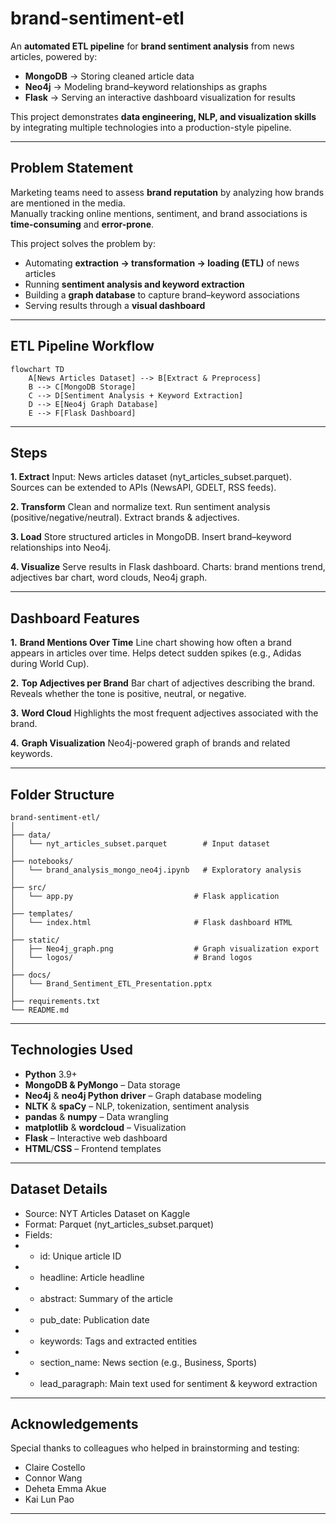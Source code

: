 # brand-sentiment-etl

An **automated ETL pipeline** for **brand sentiment analysis** from news articles, powered by:
- **MongoDB** → Storing cleaned article data  
- **Neo4j** → Modeling brand–keyword relationships as graphs  
- **Flask** → Serving an interactive dashboard visualization for results  

This project demonstrates **data engineering, NLP, and visualization skills** by integrating multiple technologies into a production-style pipeline.

---

## Problem Statement

Marketing teams need to assess **brand reputation** by analyzing how brands are mentioned in the media.  
Manually tracking online mentions, sentiment, and brand associations is **time-consuming** and **error-prone**.  

This project solves the problem by:
- Automating **extraction → transformation → loading (ETL)** of news articles  
- Running **sentiment analysis and keyword extraction**  
- Building a **graph database** to capture brand–keyword associations  
- Serving results through a **visual dashboard**  

---

## ETL Pipeline Workflow

```mermaid
flowchart TD
    A[News Articles Dataset] --> B[Extract & Preprocess]
    B --> C[MongoDB Storage]
    C --> D[Sentiment Analysis + Keyword Extraction]
    D --> E[Neo4j Graph Database]
    E --> F[Flask Dashboard]
```

---

## Steps
**1. Extract**
Input: News articles dataset (nyt_articles_subset.parquet).
Sources can be extended to APIs (NewsAPI, GDELT, RSS feeds).

**2. Transform**
Clean and normalize text.
Run sentiment analysis (positive/negative/neutral).
Extract brands & adjectives.

**3. Load**
Store structured articles in MongoDB.
Insert brand–keyword relationships into Neo4j.

**4. Visualize**
Serve results in Flask dashboard.
Charts: brand mentions trend, adjectives bar chart, word clouds, Neo4j graph.

---

## Dashboard Features
**1.** **Brand Mentions Over Time**
Line chart showing how often a brand appears in articles over time.
Helps detect sudden spikes (e.g., Adidas during World Cup).

**2.** **Top Adjectives per Brand**
Bar chart of adjectives describing the brand.
Reveals whether the tone is positive, neutral, or negative.

**3.** **Word Cloud**
Highlights the most frequent adjectives associated with the brand.

**4.** **Graph Visualization**
Neo4j-powered graph of brands and related keywords.

---

## Folder Structure

```text
brand-sentiment-etl/
│
├── data/                      
│   └── nyt_articles_subset.parquet        # Input dataset
│
├── notebooks/                 
│   └── brand_analysis_mongo_neo4j.ipynb   # Exploratory analysis
│
├── src/                       
│   └── app.py                           # Flask application
│
├── templates/                
│   └── index.html                       # Flask dashboard HTML
│
├── static/                    
│   ├── Neo4j_graph.png                  # Graph visualization export
│   └── logos/                           # Brand logos
│
├── docs/                     
│   └── Brand_Sentiment_ETL_Presentation.pptx
│
├── requirements.txt           
└── README.md
```

---

## Technologies Used

- **Python** 3.9+
- **MongoDB & PyMongo** – Data storage
- **Neo4j** & **neo4j Python driver** – Graph database modeling
- **NLTK** & **spaCy** – NLP, tokenization, sentiment analysis
- **pandas** & **numpy** – Data wrangling
- **matplotlib** & **wordcloud** – Visualization
- **Flask** – Interactive web dashboard
- **HTML**/**CSS** – Frontend templates

---

## Dataset Details

- Source: NYT Articles Dataset on Kaggle
- Format: Parquet (nyt_articles_subset.parquet)
- Fields:
- -    id: Unique article ID
- -    headline: Article headline
- -    abstract: Summary of the article
- -    pub_date: Publication date
- -    keywords: Tags and extracted entities
- -    section_name: News section (e.g., Business, Sports)
- -    lead_paragraph: Main text used for sentiment & keyword extraction

---

## Acknowledgements

Special thanks to colleagues who helped in brainstorming and testing:
- Claire Costello
- Connor Wang
- Deheta Emma Akue
- Kai Lun Pao
  
---
